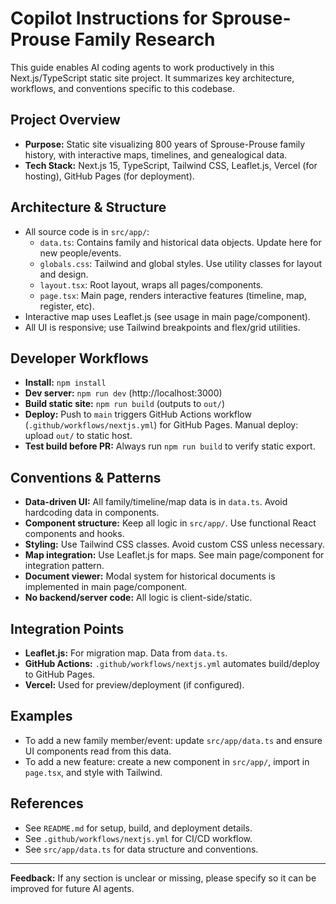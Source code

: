 # Copilot Instructions for Sprouse-Prouse Family Research

This guide enables AI coding agents to work productively in this Next.js/TypeScript static site project. It summarizes key architecture, workflows, and conventions specific to this codebase.

## Project Overview
- **Purpose:** Static site visualizing 800 years of Sprouse-Prouse family history, with interactive maps, timelines, and genealogical data.
- **Tech Stack:** Next.js 15, TypeScript, Tailwind CSS, Leaflet.js, Vercel (for hosting), GitHub Pages (for deployment).

## Architecture & Structure
- All source code is in `src/app/`:
  - `data.ts`: Contains family and historical data objects. Update here for new people/events.
  - `globals.css`: Tailwind and global styles. Use utility classes for layout and design.
  - `layout.tsx`: Root layout, wraps all pages/components.
  - `page.tsx`: Main page, renders interactive features (timeline, map, register, etc).
- Interactive map uses Leaflet.js (see usage in main page/component).
- All UI is responsive; use Tailwind breakpoints and flex/grid utilities.

## Developer Workflows
- **Install:** `npm install`
- **Dev server:** `npm run dev` (http://localhost:3000)
- **Build static site:** `npm run build` (outputs to `out/`)
- **Deploy:** Push to `main` triggers GitHub Actions workflow (`.github/workflows/nextjs.yml`) for GitHub Pages. Manual deploy: upload `out/` to static host.
- **Test build before PR:** Always run `npm run build` to verify static export.

## Conventions & Patterns
- **Data-driven UI:** All family/timeline/map data is in `data.ts`. Avoid hardcoding data in components.
- **Component structure:** Keep all logic in `src/app/`. Use functional React components and hooks.
- **Styling:** Use Tailwind CSS classes. Avoid custom CSS unless necessary.
- **Map integration:** Use Leaflet.js for maps. See main page/component for integration pattern.
- **Document viewer:** Modal system for historical documents is implemented in main page/component.
- **No backend/server code:** All logic is client-side/static.

## Integration Points
- **Leaflet.js:** For migration map. Data from `data.ts`.
- **GitHub Actions:** `.github/workflows/nextjs.yml` automates build/deploy to GitHub Pages.
- **Vercel:** Used for preview/deployment (if configured).

## Examples
- To add a new family member/event: update `src/app/data.ts` and ensure UI components read from this data.
- To add a new feature: create a new component in `src/app/`, import in `page.tsx`, and style with Tailwind.

## References
- See `README.md` for setup, build, and deployment details.
- See `.github/workflows/nextjs.yml` for CI/CD workflow.
- See `src/app/data.ts` for data structure and conventions.

---

**Feedback:** If any section is unclear or missing, please specify so it can be improved for future AI agents.
